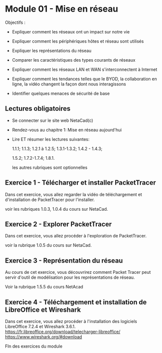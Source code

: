 # Module 01 - Mise en réseau 

Objectifs :

- Expliquer comment les réseaux ont un impact sur notre vie

- Expliquer comment les périphériques hôtes et réseau sont utilisés

- Expliquer les représentations du réseau

- Comparer les caractéristiques des types courants de réseaux

- Expliquer comment les réseaux LAN et WAN s'interconnectent à Internet

- Expliquer comment les tendances telles que le BYOD, la collaboration en ligne, la vidéo changent la façon dont nous interagissons

- Identifier quelques menaces de sécurité de base 

## Lectures obligatoires

- Se connecter sur le site web NetaCad(c)

- Rendez-vous au  chapitre 1: Mise en réseau aujourd'hui

- Lire ET résumer les lectures suivantes:

    1.1.1; 1.1.3; 1.2.1 à 1.2.5; 1.3.1-1.3.2; 1.4.2 - 1.4.3;

    1.5.2; 1.7.2-1.7.4; 1.8.1.

    les autres rubriques sont optionnelles

## Exercice 1 -  Télécharger et installer PacketTracer

Dans cet exercice, vous allez regarder la vidéo de téléchargement et d'installation de PacketTracer pour l'installer.

voir les rubriques 1.0.3, 1.0.4 du cours sur NetaCad.
 

## Exercice 2 - Explorer PacketTracer

Dans cet exercice, vous allez procéder à l'exploration de PacketTracer.

voir la rubrique 1.0.5 du cours sur NetaCad.

## Exercice 3 - Représentation du réseau 
Au cours de cet exercice, vous découvrirez comment Packet Tracer peut servir d'outil de modélisation pour les représentations de réseau.

Voir la rubrique 1.5.5 du cours NetAcad 

## Exercice 4 -  Téléchargement et installation de LibreOffice et Wireshark

Dans cet exercice, vous allez procéder à l'installation des logiciels LibreOffice 7.2.4 et Wireshark 3.6.1.
https://fr.libreoffice.org/download/telecharger-libreoffice/
https://www.wireshark.org/#download


FIn des exercices du module 
